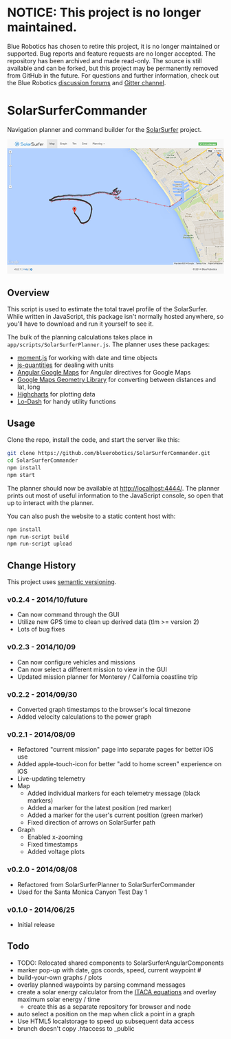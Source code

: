 # NOTICE: This project is no longer maintained.
Blue Robotics has chosen to retire this project, it is no longer maintained or supported. Bug reports and feature requests are no longer accepted.  The repository has been archived and made read-only. The source is still available and can be forked, but this project may be permanently removed from GitHub in the future. For questions and further information, check out the Blue Robotics [discussion forums](https://discuss.bluerobotics.com) and [Gitter channel](https://gitter.im/bluerobotics/discussion).

# SolarSurferCommander

Navigation planner and command builder for the [SolarSurfer](http://bluerobotics.com/) project.

![Screenshot](screenshots/screenshot-v0.2.1.png)

## Overview

This script is used to estimate the total travel profile of the SolarSurfer. While written in JavaScript, this package isn't normally hosted anywhere, so you'll have to download and run it yourself to see it.

The bulk of the planning calculations takes place in `app/scripts/SolarSurferPlanner.js`. The planner uses these packages:

* [moment.js](http://momentjs.com/) for working with date and time objects
* [js-quantities](http://gentooboontoo.github.io/js-quantities/) for dealing with units
* [Angular Google Maps](http://angular-google-maps.org/) for Angular directives for Google Maps
* [Google Maps Geometry Library](https://developers.google.com/maps/documentation/javascript/reference#spherical) for converting between distances and lat, long
* [Highcharts](http://api.highcharts.com/highcharts) for plotting data
* [Lo-Dash](http://lodash.com/) for handy utility functions

## Usage

Clone the repo, install the code, and start the server like this:

```bash
git clone https://github.com/bluerobotics/SolarSurferCommander.git
cd SolarSurferCommander
npm install
npm start
```

The planner should now be available at [http://localhost:4444/](http://localhost:4444/). The planner prints out most of useful information to the JavaScript console, so open that up to interact with the planner.

You can also push the website to a static content host with:

```bash
npm install
npm run-script build
npm run-script upload
```

## Change History

This project uses [semantic versioning](http://semver.org/).

### v0.2.4 - 2014/10/future

* Can now command through the GUI
* Utilize new GPS time to clean up derived data (tlm >= version 2)
* Lots of bug fixes

### v0.2.3 - 2014/10/09

* Can now configure vehicles and missions
* Can now select a different mission to view in the GUI
* Updated mission planner for Monterey / California coastline trip

### v0.2.2 - 2014/09/30

* Converted graph timestamps to the browser's local timezone
* Added velocity calculations to the power graph

### v0.2.1 - 2014/08/09

* Refactored "current mission" page into separate pages for better iOS use
* Added apple-touch-icon for better "add to home screen" experience on iOS
* Live-updating telemetry
* Map
  * Added individual markers for each telemetry message (black markers)
  * Added a marker for the latest position (red marker)
  * Added a marker for the user's current position (green marker)
  * Fixed direction of arrows on SolarSurfer path
* Graph
  * Enabled x-zooming
  * Fixed timestamps
  * Added voltage plots

### v0.2.0 - 2014/08/08

* Refactored from SolarSurferPlanner to SolarSurferCommander
* Used for the Santa Monica Canyon Test Day 1

### v0.1.0 - 2014/06/25

* Initial release

## Todo

* TODO: Relocated shared components to SolarSurferAngularComponents
* marker pop-up with date, gps coords, speed, current waypoint #
* build-your-own graphs / plots
* overlay planned waypoints by parsing command messages
* create a solar energy calculator from the [ITACA equations](http://www.itacanet.org/the-sun-as-a-source-of-energy/) and overlay maximum solar energy / time
  * create this as a separate repository for browser and node
* auto select a position on the map when click a point in a graph
* Use HTML5 localstorage to speed up subsequent data access
* brunch doesn't copy .htaccess to _public
